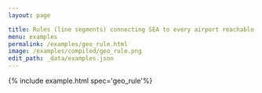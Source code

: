 ```yaml
---
layout: page

title: Rules (line segments) connecting SEA to every airport reachable via direct flight
menu: examples
permalink: /examples/geo_rule.html
image: /examples/compiled/geo_rule.png
edit_path: _data/examples.json
---
```




{% include example.html spec='geo_rule'%}
